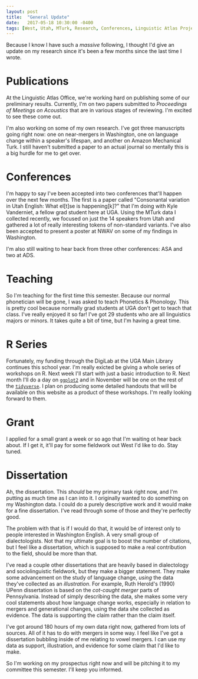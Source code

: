 ```yaml
---
layout: post
title:  "General Update"
date:   2017-05-18 10:30:00 -0400
tags: [West, Utah, MTurk, Research, Conferences, Linguistic Atlas Project, Washington, Pacific Northwest, Dissertation]
---
```


Because I know I have such a *massive* following, I thought I'd give an update on my research since it's been a few months since the last time I wrote. 

# Publications

At the Linguistic Atlas Office, we're working hard on publishing some of our preliminary results. Currently, I'm on two papers submitted to *Proceedings of Meetings on Acoustics* that are in various stages of reviewing. I'm excited to see these come out.

I'm also working on some of my own research. I've got three manuscripts going right now: one on near-mergers in Washington, one on language change within a speaker's lifespan, and another on Amazon Mechanical Turk. I still haven't submitted a paper to an actual journal so mentally this is a big hurdle for me to get over.

# Conferences

I'm happy to say I've been accepted into two conferences that'll happen over the next few months. The first is a paper called "Consonantal variation in Utah English: What el[t]se is happening[k]?" that I'm doing with Kyle Vanderniet, a fellow grad student here at UGA. Using the MTurk data I collected recently, we focused on just the 14 speakers from Utah and gathered a lot of really interesting tokens of non-standard variants. I've also been accepted to present a poster at NWAV on some of my findings in Washington. 

I'm also still waiting to hear back from three other conferences: ASA and two at ADS. 

# Teaching

So I'm teaching for the first time this semester. Because our normal phonetician will be gone, I was asked to teach Phonetics & Phonology. This is pretty cool because normally grad students at UGA don't get to teach that class. I've really enjoyed it so far! I've got 29 students who are all linguistics majors or minors. It takes quite a bit of time, but I'm having a great time.

# R Series

Fortunately, my funding through the DigiLab at the UGA Main Library continues this school year. I'm really exicted be giving a whole series of workshops on R. Next week I'll start with just a basic introduction to R. Next month I'll do a day on [`ggplot2`](http://ggplot2.tidyverse.org) and in November will be one on the rest of the [`tidyverse`](http://www.tidyverse.org). I plan on producing some detailed handouts that will be available on this website as a product of these workshops. I'm really looking forward to them. 

# Grant

I applied for a small grant a week or so ago that I'm waiting ot hear back about. If I get it, it'll pay for some fieldwork out West I'd like to do. Stay tuned.

# Dissertation

Ah, the dissertation. This *should* be my primary task right now, and I'm putting as much time as I can into it. I originally wanted to do something on my Washington data. I could do a purely descriptive work and it would make for a fine dissertation. I've read through some of those and they're perfectly good. 

The problem with that is if I would do that, it would be of interest only to people interested in Washington English. A very small group of dialectologists. Not that my ultimate goal is to boost the number of citations, but I feel like a dissertation, which is supposed to make a real contribution to the field, should be more than that. 

I've read a couple other dissertations that are heavily based in dialectology and sociolinguistic fieldwork, but they make a bigger statement. They make some advancement on the study of language change, *using* the data they've collected as an *illustration*. For example, Ruth Herold's (1990) UPenn dissertation is based on the *cot-caught merger* parts of Pennsylvania. Instead of simply describing the data, she makes some very cool statements about how language change works, especially in relation to mergers and generational changes, using the data she collected as evidence. The data is supporting the claim rather than the claim itself. 

I've got around 180 hours of my own data right now, gathered from lots of sources. All of it has to do with mergers in some way. I feel like I've got a dissertation bubbling inside of me relating to vowel mergers. I can use my data as support, illustration, and evidence for some claim that I'd like to make. 

So I'm working on my prospectus right now and will be pitching it to my committee this semester. I'll keep you informed. 